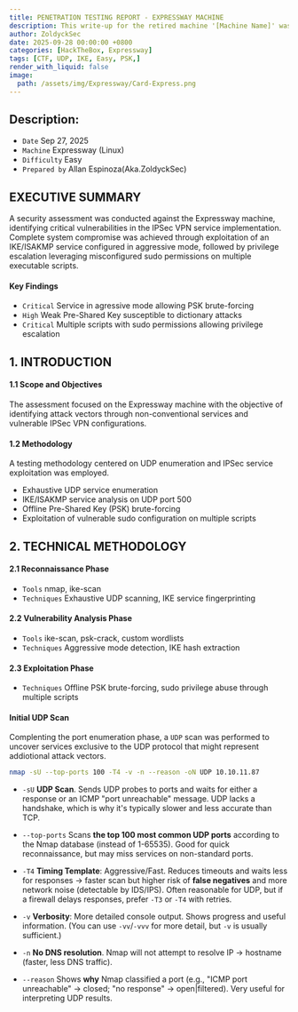 ```yaml
---
title: PENETRATION TESTING REPORT - EXPRESSWAY MACHINE
description: This write-up for the retired machine '[Machine Name]' was completed while the machine was still active on the HackTheBox platform. Publication was held until after its official retirement to comply with platform guidelines.
author: ZoldyckSec
date: 2025-09-28 00:00:00 +0800
categories: [HackTheBox, Expressway]
tags: [CTF, UDP, IKE, Easy, PSK,]
render_with_liquid: false
image:
  path: /assets/img/Expressway/Card-Express.png
---
```


## Description:

- `Date` Sep 27, 2025
- `Machine` Expressway (Linux)
- `Difficulty` Easy
- `Prepared by` Allan Espinoza(Aka.ZoldyckSec)

## EXECUTIVE SUMMARY

A security assessment was conducted against the Expressway machine, identifying critical vulnerabilities in the IPSec VPN service implementation. Complete system compromise was achieved through exploitation of an IKE/ISAKMP service configured in aggressive mode, followed by privilege escalation leveraging misconfigured sudo permissions on multiple executable scripts.

#### Key Findings

- `Critical` Service in agressive mode allowing PSK brute-forcing
- `High` Weak Pre-Shared Key susceptible to dictionary attacks
- `Critical`  Multiple scripts with sudo permissions allowing privilege escalation

## 1. INTRODUCTION

#### 1.1 Scope and Objectives
The assessment focused on the Expressway machine with the objective of identifying attack vectors through non-conventional services and vulnerable IPSec VPN configurations.

#### 1.2 Methodology
A testing methodology centered on UDP enumeration and IPSec service exploitation was employed.

- Exhaustive UDP service enumeration
- IKE/ISAKMP service analysis on UDP port 500
- Offline Pre-Shared Key (PSK) brute-forcing
- Exploitation of vulnerable sudo configuration on multiple scripts

## 2. TECHNICAL METHODOLOGY

#### 2.1 Reconnaissance Phase
- `Tools` nmap, ike-scan
- `Techniques` Exhaustive UDP scanning, IKE service fingerprinting

#### 2.2 Vulnerability Analysis Phase
- `Tools` ike-scan, psk-crack, custom wordlists
- `Techniques` Aggressive mode detection, IKE hash extraction

#### 2.3 Exploitation Phase
- `Techniques` Offline PSK brute-forcing, sudo privilege abuse through multiple scripts


#### Initial UDP Scan

Complenting the port enumeration phase, a `UDP` scan was performed to uncover services exclusive to the UDP protocol that might represent addiotional attack vectors.

```bash
nmap -sU --top-ports 100 -T4 -v -n --reason -oN UDP 10.10.11.87
```
- `-sU` **UDP Scan**. Sends UDP probes to ports and waits for either a response or an ICMP "port unreachable" message. UDP lacks a handshake, which is why it's typically slower and less accurate than TCP.

- `--top-ports` Scans **the top 100 most common UDP ports** according to the Nmap database (instead of 1-65535). Good for quick reconnaissance, but may miss services on non-standard ports.

- `-T4` **Timing Template**: Aggressive/Fast. Reduces timeouts and waits less for responses → faster scan but higher risk of **false negatives** and more network noise (detectable by IDS/IPS). Often reasonable for UDP, but if a firewall delays responses, prefer `-T3` or `-T4` with retries.

- `-v` **Verbosity**: More detailed console output. Shows progress and useful information. (You can use `-vv`/`-vvv` for more detail, but `-v` is usually sufficient.)

- `-n` **No DNS resolution**. Nmap will not attempt to resolve IP → hostname (faster, less DNS traffic).

- `--reason` Shows **why** Nmap classified a port (e.g., "ICMP port unreachable" → closed; "no response" → open|filtered). Very useful for interpreting UDP results.





  
